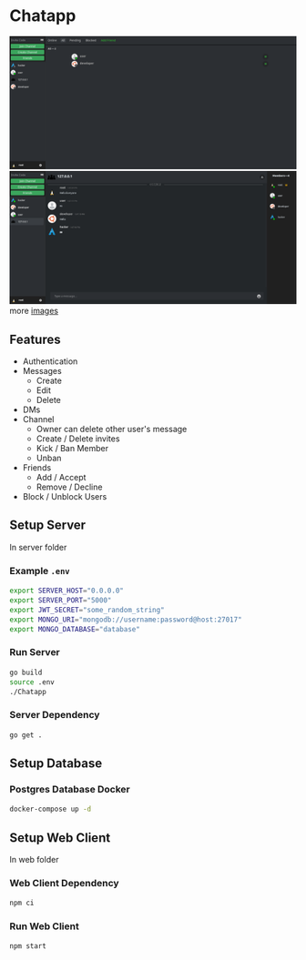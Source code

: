 # Chatapp

![friends_all](images/friends-all.png)
![channel_png](images/channel.png)
more [images](images)

## Features
- Authentication
- Messages
    - Create
    - Edit
    - Delete
- DMs
- Channel
    - Owner can delete other user's message
    - Create / Delete invites
    - Kick / Ban Member
    - Unban
- Friends
	- Add / Accept
	- Remove / Decline
- Block / Unblock Users

## Setup Server

In server folder

### Example `.env`

```bash
export SERVER_HOST="0.0.0.0"
export SERVER_PORT="5000"
export JWT_SECRET="some_random_string"
export MONGO_URI="mongodb://username:password@host:27017"
export MONGO_DATABASE="database"
```

### Run Server

```bash
go build
source .env
./Chatapp
```

### Server Dependency

```bash
go get .
```

## Setup Database
### Postgres Database Docker
```bash
docker-compose up -d
```

## Setup Web Client

In web folder

### Web Client Dependency

```bash
npm ci
```

### Run Web Client

```bash
npm start
```
